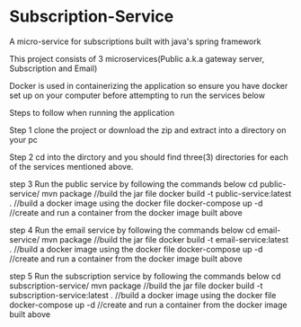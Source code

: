 # Subscription-Service
A micro-service for subscriptions built with java's spring framework

This project consists of 3 microservices(Public a.k.a gateway server, Subscription and Email)

Docker is used in containerizing the application so ensure you have docker set up on your computer before attempting to run the services below

Steps to follow when running the application

Step 1
clone the project or download the zip and extract into a directory on your pc

Step 2
cd into the dirctory and you should find three(3) directories for each of the services mentioned above.

step 3
Run the public service by following the commands below
  cd public-service/
  mvn package   //build the jar file
  docker build -t public-service:latest . //build a docker image using the docker file
  docker-compose up -d //create and run a container from the docker image built above
  

step 4
Run the email service by following the commands below
  cd email-service/
  mvn package   //build the jar file
  docker build -t email-service:latest . //build a docker image using the docker file
  docker-compose up -d //create and run a container from the docker image built above


step 5
Run the subscription service by following the commands below
  cd subscription-service/
  mvn package   //build the jar file
  docker build -t subscription-service:latest . //build a docker image using the docker file
  docker-compose up -d //create and run a container from the docker image built above


